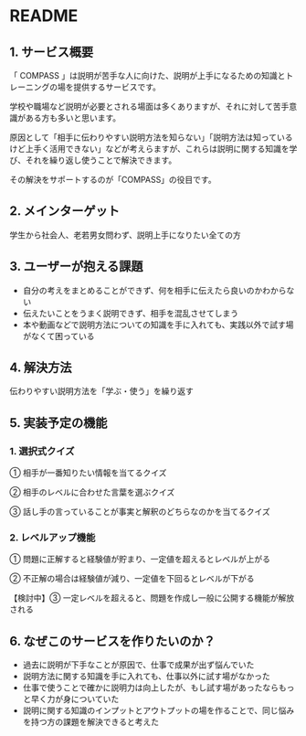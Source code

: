 # README

## 1. サービス概要

「 COMPASS 」は説明が苦手な人に向けた、説明が上手になるための知識とトレーニングの場を提供するサービスです。

学校や職場など説明が必要とされる場面は多くありますが、それに対して苦手意識がある方も多いと思います。

原因として「相手に伝わりやすい説明方法を知らない」「説明方法は知っているけど上手く活用できない」などが考えらますが、これらは説明に関する知識を学び、それを繰り返し使うことで解決できます。

その解決をサポートするのが「COMPASS」の役目です。

## 2. メインターゲット

学生から社会人、老若男女問わず、説明上手になりたい全ての方

## 3. ユーザーが抱える課題

- 自分の考えをまとめることができず、何を相手に伝えたら良いのかわからない
- 伝えたいことをうまく説明できず、相手を混乱させてしまう
- 本や動画などで説明方法についての知識を手に入れても、実践以外で試す場がなくて困っている

## 4. 解決方法

伝わりやすい説明方法を「学ぶ・使う」を繰り返す

## 5. 実装予定の機能

### 1. 選択式クイズ

① 相手が一番知りたい情報を当てるクイズ

② 相手のレベルに合わせた言葉を選ぶクイズ

③ 話し手の言っていることが事実と解釈のどちらなのかを当てるクイズ

### 2. レベルアップ機能

① 問題に正解すると経験値が貯まり、一定値を超えるとレベルが上がる

② 不正解の場合は経験値が減り、一定値を下回るとレベルが下がる

【検討中】③ 一定レベルを超えると、問題を作成し一般に公開する機能が解放される

## 6. なぜこのサービスを作りたいのか？

- 過去に説明が下手なことが原因で、仕事で成果が出ず悩んでいた
- 説明方法に関する知識を手に入れても、仕事以外に試す場がなかった
- 仕事で使うことで確かに説明力は向上したが、もし試す場があったならもっと早く力が身についていた
- 説明に関する知識のインプットとアウトプットの場を作ることで、同じ悩みを持つ方の課題を解決できると考えた
